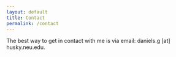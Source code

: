 ```yaml
---
layout: default
title: Contact
permalink: /contact
--- 
```


The best way to get in contact with me is via email: daniels.g [at] husky.neu.edu.